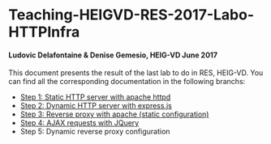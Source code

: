 # Teaching-HEIGVD-RES-2017-Labo-HTTPInfra
#### Ludovic Delafontaine & Denise Gemesio, HEIG-VD June 2017

This document presents the result of the last lab to do in RES, HEIG-VD. You can find all the corresponding documentation in the following branchs:

- [Step 1: Static HTTP server with apache httpd](https://github.com/evazapata/Teaching-HEIGVD-RES-2017-Labo-HTTPInfra/tree/fb-apache-static)
- [Step 2: Dynamic HTTP server with express.js](https://github.com/evazapata/Teaching-HEIGVD-RES-2017-Labo-HTTPInfra/tree/fb-express-dynamic)
- [Step 3: Reverse proxy with apache (static configuration)](https://github.com/evazapata/Teaching-HEIGVD-RES-2017-Labo-HTTPInfra/tree/fb-apache-reverse-proxy)
- [Step 4: AJAX requests with JQuery](https://github.com/evazapata/Teaching-HEIGVD-RES-2017-Labo-HTTPInfra/tree/fb-ajax-jquery)
- Step 5: Dynamic reverse proxy configuration
